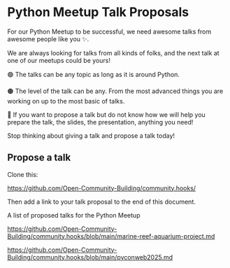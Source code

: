 Python Meetup Talk Proposals
============================

For our Python Meetup to be successful, we need awesome talks from awesome people like you ✨.

We are always looking for talks from all kinds of folks, and the next talk at one of our meetups could be yours!

🟢 The talks can be any topic as long as it is around Python.

🟠 The level of the talk can be any. From the most advanced things you are working on up to the most basic of talks.

🔴 If you want to propose a talk but do not know how we will help you prepare the talk, the slides, the presentation, anything you need!

Stop thinking about giving a talk and propose a talk today!

Propose a talk 
--------------

Clone this:

https://github.com/Open-Community-Building/community.hooks/

Then add a link to your talk proposal to the end of this document.

A list of proposed talks for the Python Meetup 

https://github.com/Open-Community-Building/community.hooks/blob/main/marine-reef-aquarium-project.md

https://github.com/Open-Community-Building/community.hooks/blob/main/pyconweb2025.md
